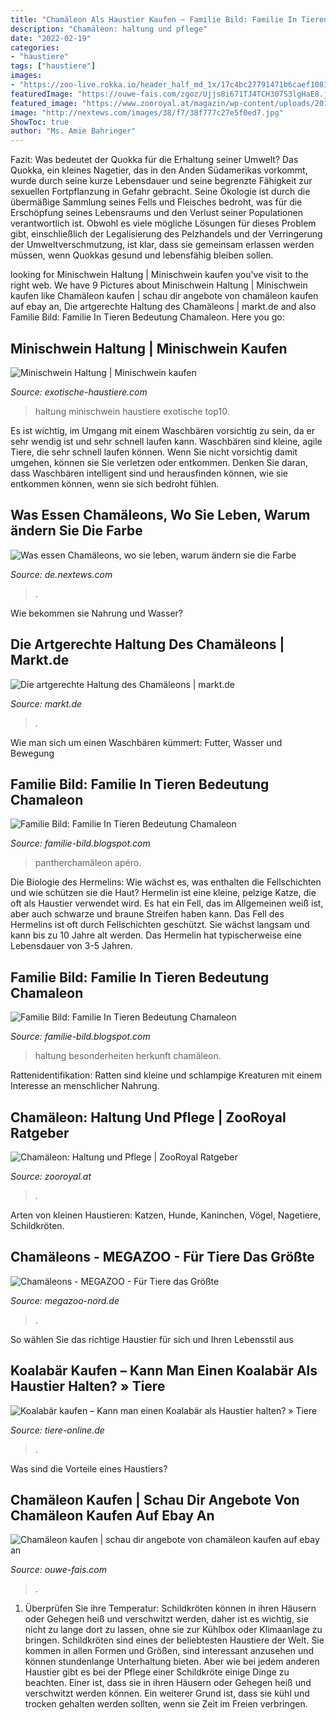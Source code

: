 ```yaml
---
title: "Chamäleon Als Haustier Kaufen ~ Familie Bild: Familie In Tieren Bedeutung Chamaleon"
description: "Chamäleon: haltung und pflege"
date: "2022-02-19"
categories:
- "haustiere"
tags: ["haustiere"]
images:
- "https://zoo-live.rokka.io/header_half_md_1x/17c4bc27791471b6caef10815c83f8c088dc0bbc/0018970-0.jpg?itok=GUWCX2q2"
featuredImage: "https://ouwe-fais.com/zgoz/Ujjs8i671TJ4TCH307S3lgHaE8.jpg"
featured_image: "https://www.zooroyal.at/magazin/wp-content/uploads/2016/01/Chamäleon-700x525.jpg"
image: "http://nextews.com/images/38/f7/38f777c27e5f0ed7.jpg"
ShowToc: true
author: "Ms. Amie Bahringer"
---
```



Fazit: Was bedeutet der Quokka für die Erhaltung seiner Umwelt?
Das Quokka, ein kleines Nagetier, das in den Anden Südamerikas vorkommt, wurde durch seine kurze Lebensdauer und seine begrenzte Fähigkeit zur sexuellen Fortpflanzung in Gefahr gebracht. Seine Ökologie ist durch die übermäßige Sammlung seines Fells und Fleisches bedroht, was für die Erschöpfung seines Lebensraums und den Verlust seiner Populationen verantwortlich ist. Obwohl es viele mögliche Lösungen für dieses Problem gibt, einschließlich der Legalisierung des Pelzhandels und der Verringerung der Umweltverschmutzung, ist klar, dass sie gemeinsam erlassen werden müssen, wenn Quokkas gesund und lebensfähig bleiben sollen.

	

		
looking for Minischwein Haltung | Minischwein kaufen you've visit to the right web. We have 9 Pictures about Minischwein Haltung | Minischwein kaufen like Chamäleon kaufen | schau dir angebote von chamäleon kaufen auf ebay an, Die artgerechte Haltung des Chamäleons | markt.de and also Familie Bild: Familie In Tieren Bedeutung Chamaleon. Here you go:
		
    
## Minischwein Haltung | Minischwein Kaufen

<img loading=lazy src="https://exotische-haustiere.com/wp-content/uploads/2018/08/Microschwein-Haltung-e1535205316719.jpg" onerror="this.onerror=null;this.src='https://tse4.mm.bing.net/th?id=OIP.tuPl9uC1-AnaN5rKJk8J-gHaFj&amp;pid=15.1';" alt="Minischwein Haltung | Minischwein kaufen">

_Source: exotische-haustiere.com_

>haltung minischwein haustiere exotische top10. 

	

Es ist wichtig, im Umgang mit einem Waschbären vorsichtig zu sein, da er sehr wendig ist und sehr schnell laufen kann.
Waschbären sind kleine, agile Tiere, die sehr schnell laufen können. Wenn Sie nicht vorsichtig damit umgehen, können sie Sie verletzen oder entkommen. Denken Sie daran, dass Waschbären intelligent sind und herausfinden können, wie sie entkommen können, wenn sie sich bedroht fühlen.

    
## Was Essen Chamäleons, Wo Sie Leben, Warum ändern Sie Die Farbe

<img loading=lazy src="http://nextews.com/images/38/f7/38f777c27e5f0ed7.jpg" onerror="this.onerror=null;this.src='https://tse1.mm.bing.net/th?id=OIP.Zv97v1z-s8Ef7edtVMD4vQHaEn&amp;pid=15.1';" alt="Was essen Chamäleons, wo sie leben, warum ändern sie die Farbe">

_Source: de.nextews.com_

>. 

	

Wie bekommen sie Nahrung und Wasser?

    
## Die Artgerechte Haltung Des Chamäleons | Markt.de

<img loading=lazy src="https://bilder.markt.de/images/cms/tiere/chamaeleon_in_bueschen.jpg" onerror="this.onerror=null;this.src='https://tse1.mm.bing.net/th?id=OIP.SVeDCm6chej-_D4oSuByhAHaE6&amp;pid=15.1';" alt="Die artgerechte Haltung des Chamäleons | markt.de">

_Source: markt.de_

>. 

	

Wie man sich um einen Waschbären kümmert: Futter, Wasser und Bewegung

    
## Familie Bild: Familie In Tieren Bedeutung Chamaleon

<img loading=lazy src="https://zoo-live.rokka.io/header_half_md_1x/17c4bc27791471b6caef10815c83f8c088dc0bbc/0018970-0.jpg?itok=GUWCX2q2" onerror="this.onerror=null;this.src='https://tse2.mm.bing.net/th?id=OIP.9yU6fGaW6qTBetaxLmGbSQHaCq&amp;pid=15.1';" alt="Familie Bild: Familie In Tieren Bedeutung Chamaleon">

_Source: familie-bild.blogspot.com_

>pantherchamäleon apéro. 

	

Die Biologie des Hermelins: Wie wächst es, was enthalten die Fellschichten und wie schützen sie die Haut?
Hermelin ist eine kleine, pelzige Katze, die oft als Haustier verwendet wird. Es hat ein Fell, das im Allgemeinen weiß ist, aber auch schwarze und braune Streifen haben kann. Das Fell des Hermelins ist oft durch Fellschichten geschützt. Sie wächst langsam und kann bis zu 10 Jahre alt werden. Das Hermelin hat typischerweise eine Lebensdauer von 3-5 Jahren.

    
## Familie Bild: Familie In Tieren Bedeutung Chamaleon

<img loading=lazy src="https://www.das-tierlexikon.de/wp-content/uploads/2018/07/chamaeleon-haltung-300x200.jpg" onerror="this.onerror=null;this.src='https://tse3.mm.bing.net/th?id=OIP.UfoPLaogrQgbDUn8FhBmlwAAAA&amp;pid=15.1';" alt="Familie Bild: Familie In Tieren Bedeutung Chamaleon">

_Source: familie-bild.blogspot.com_

>haltung besonderheiten herkunft chamäleon. 

	

Rattenidentifikation: Ratten sind kleine und schlampige Kreaturen mit einem Interesse an menschlicher Nahrung.

    
## Chamäleon: Haltung Und Pflege | ZooRoyal Ratgeber

<img loading=lazy src="https://www.zooroyal.at/magazin/wp-content/uploads/2016/01/Chamäleon-700x525.jpg" onerror="this.onerror=null;this.src='https://tse2.mm.bing.net/th?id=OIP.ldiK64L9SwNP399f1UnU6wHaFj&amp;pid=15.1';" alt="Chamäleon: Haltung und Pflege | ZooRoyal Ratgeber">

_Source: zooroyal.at_

>. 

	

Arten von kleinen Haustieren: Katzen, Hunde, Kaninchen, Vögel, Nagetiere, Schildkröten.

    
## Chamäleons - MEGAZOO - Für Tiere Das Größte

<img loading=lazy src="https://www.megazoo-nord.de/fileadmin/_processed_/f/8/csm_kinyongia_beohmei-boehmes_zweihornchamaeleon_6691916d03.jpg" onerror="this.onerror=null;this.src='https://tse1.mm.bing.net/th?id=OIP.b0FlqL3vzmfX4JwEGWVovAHaHa&amp;pid=15.1';" alt="Chamäleons - MEGAZOO - Für Tiere das Größte">

_Source: megazoo-nord.de_

>. 

	

So wählen Sie das richtige Haustier für sich und Ihren Lebensstil aus

    
## Koalabär Kaufen – Kann Man Einen Koalabär Als Haustier Halten? » Tiere

<img loading=lazy src="https://i1.wp.com/www.tiere-online.de/wp-content/uploads/2020/06/koala-1259681_1280.jpg?fit=1280%2C847&amp;ssl=1" onerror="this.onerror=null;this.src='https://tse2.mm.bing.net/th?id=OIP.lvnD5dX5idyVapGO66R-7gHaE5&amp;pid=15.1';" alt="Koalabär kaufen – Kann man einen Koalabär als Haustier halten? » Tiere">

_Source: tiere-online.de_

>. 

	

Was sind die Vorteile eines Haustiers?

    
## Chamäleon Kaufen | Schau Dir Angebote Von Chamäleon Kaufen Auf Ebay An

<img loading=lazy src="https://ouwe-fais.com/zgoz/Ujjs8i671TJ4TCH307S3lgHaE8.jpg" onerror="this.onerror=null;this.src='https://tse2.mm.bing.net/th?id=OIP.JzVAXzqA9ZC1YYH4niJWDQAAAA&amp;pid=15.1';" alt="Chamäleon kaufen | schau dir angebote von chamäleon kaufen auf ebay an">

_Source: ouwe-fais.com_

>. 

	

1) Überprüfen Sie ihre Temperatur: Schildkröten können in ihren Häusern oder Gehegen heiß und verschwitzt werden, daher ist es wichtig, sie nicht zu lange dort zu lassen, ohne sie zur Kühlbox oder Klimaanlage zu bringen.
Schildkröten sind eines der beliebtesten Haustiere der Welt. Sie kommen in allen Formen und Größen, sind interessant anzusehen und können stundenlange Unterhaltung bieten. Aber wie bei jedem anderen Haustier gibt es bei der Pflege einer Schildkröte einige Dinge zu beachten. Einer ist, dass sie in ihren Häusern oder Gehegen heiß und verschwitzt werden können. Ein weiterer Grund ist, dass sie kühl und trocken gehalten werden sollten, wenn sie Zeit im Freien verbringen.


